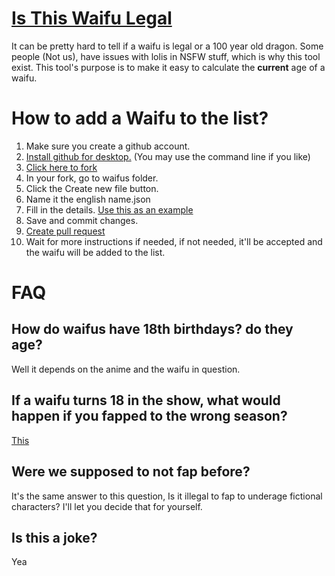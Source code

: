 # [Is This Waifu Legal](https://yourwaifu.dev/is-your-waifu-legal/)

It can be pretty hard to tell if a waifu is legal or a 100 year old dragon. Some people (Not us), have issues with lolis in NSFW stuff, which is why this tool exist. This tool's purpose is to make it easy to calculate the **current** age of a waifu.

# How to add a Waifu to the list?

1. Make sure you create a github account.
2. [Install github for desktop.](https://desktop.github.com/) (You may use the command line if you like)
3. [Click here to fork](https://github.com/yourWaifu/is-this-waifu-legal/fork)
5. In your fork, go to waifus folder.
6. Click the Create new file button.
7. Name it the english name.json
8. Fill in the details. [Use this as an example](https://github.com/yourWaifu/is-this-waifu-legal/tree/master/waifus/Futaba%20Sakura.json)
9. Save and commit changes.
10. [Create pull request](https://help.github.com/en/articles/creating-a-pull-request-from-a-fork)
11. Wait for more instructions if needed, if not needed, it'll be accepted and the waifu will be added to the list.

# FAQ

## How do waifus have 18th birthdays? do they age?

Well it depends on the anime and the waifu in question.

## If a waifu turns 18 in the show, what would happen if you fapped to the wrong season?

[This](https://www.youtube.com/watch?v=08vk9g-jcsM)

## Were we supposed to not fap before?

It's the same answer to this question, Is it illegal to fap to underage fictional characters? I'll let you decide that for yourself.

## Is this a joke?

Yea